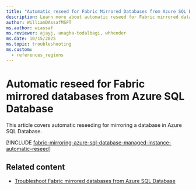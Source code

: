 ```yaml
---
title: "Automatic reseed for Fabric Mirrored Databases from Azure SQL Database"
description: Learn more about automatic reseed for Fabric mirrored databases from Azure SQL Database.
author: WilliamDAssafMSFT
ms.author: wiassaf
ms.reviewer: ajayj, anagha-todalbagi, whhender
ms.date: 10/15/2025
ms.topic: troubleshooting
ms.custom:
  - references_regions
---
```

# Automatic reseed for Fabric mirrored databases from Azure SQL Database

This article covers automatic reseeding for mirroring a database in Azure SQL Database.

[!INCLUDE [fabric-mirroring-azure-sql-database-managed-instance-automatic-reseed](includes/fabric-mirroring-azure-sql-database-managed-instance-automatic-reseed.md)]

## Related content

- [Troubleshoot Fabric mirrored databases from Azure SQL Database](azure-sql-database-troubleshoot.md) 
